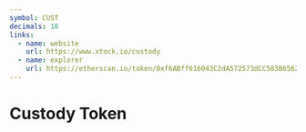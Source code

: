 ```yaml
---
symbol: CUST
decimals: 18
links:
  - name: website
    url: https://www.xtock.io/custody
  - name: explorer
    url: https://etherscan.io/token/0xf6ABff616043C2dA572573dCC583B656297b30e7
---
```


# Custody Token
